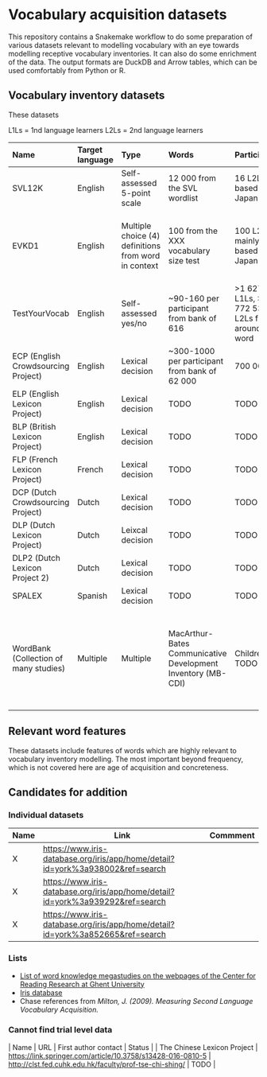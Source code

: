 # Vocabulary acquisition datasets

This repository contains a Snakemake workflow to do some preparation of various
datasets relevant to modelling vocabulary with an eye towards modelling
receptive vocabulary inventories. It can also do some enrichment of the data.
The output formats are DuckDB and Arrow tables, which can be used comfortably
from Python or R.

## Vocabulary inventory datasets

These datasets 

L1Ls = 1nd language learners
L2Ls = 2nd language learners

[//]: # (START_TABLE)

| Name                                  | Target language   | Type                                                 | Words                                                        | Participants                                          | Availability                                                                                                                                                          |
|:--------------------------------------|:------------------|:-----------------------------------------------------|:-------------------------------------------------------------|:------------------------------------------------------|:----------------------------------------------------------------------------------------------------------------------------------------------------------------------|
| SVL12K                                | English           | Self-assessed 5-point scale                          | 12 000 from the SVL wordlist                                 | 16 L2Ls based in Japan                                | [Personal website](http://yoehara.com/esl-vocabulary-dataset/)                                                                                                        |
| EVKD1                                 | English           | Multiple choice (4) definitions from word in context | 100 from the XXX vocabulary size test                        | 100 L2Ls mainly based in Japan                        | [Personal website](http://yoehara.com/EVKD1/) (currently broken; direct request via email)                                                                            |
| TestYourVocab                         | English           | Self-assessed yes/no                                 | ~90-160 per participant from bank of 616                     | >1 627 968 L1Ls, >5 772 534 L2Ls from around the word | Direct request via email                                                                                                                                              |
| ECP (English Crowdsourcing Project)   | English           | Lexical decision                                     | ~300-1000 per participant from bank of 62 000                | 700 000                                               | [Repository](https://osf.io/v25ek/)                                                                                                                                   |
| ELP (English Lexicon Project)         | English           | Lexical decision                                     | TODO                                                         | TODO                                                  | [Repository](https://osf.io/rpx87/)                                                                                                                                   |
| BLP (British Lexicon Project)         | English           | Lexical decision                                     | TODO                                                         | TODO                                                  | [Departmental website](http://crr.ugent.be/blp/txt/)                                                                                                                  |
| FLP (French Lexicon Project)          | French            | Lexical decision                                     | TODO                                                         | TODO                                                  | [Repository](https://osf.io/f8kc4/)                                                                                                                                   |
| DCP (Dutch Crowdsourcing Project)     | Dutch             | Lexical decision                                     | TODO                                                         | TODO                                                  | [Repository](https://osf.io/5fk8d/)                                                                                                                                   |
| DLP (Dutch Lexicon Project)           | Dutch             | Leixcal decision                                     | TODO                                                         | TODO                                                  | [Repository]()                                                                                                                                                        |
| DLP2 (Dutch Lexicon Project 2)        | Dutch             | Lexical decision                                     | TODO                                                         | TODO                                                  | [Repository]()                                                                                                                                                        |
| SPALEX                                | Spanish           | Lexical decision                                     | TODO                                                         | TODO                                                  | [Repository](https://figshare.com/projects/SPALEX/29722)                                                                                                              |
| WordBank (Collection of many studies) | Multiple          | Multiple                                             | MacArthur-Bates Communicative Development Inventory (MB-CDI) | Children; TODO                                        | [Departmental website](http://wordbank.stanford.edu/) (accessed through public MySQL database, same as the [wordbankr](https://github.com/langcog/wordbankr) package) |

[//]: # (END_TABLE)

## Relevant word features

These datasets include features of words which are highly relevant to
vocabulary inventory modelling. The most important beyond frequency, which is
not covered here are age of acquisition and concreteness.

## Candidates for addition

### Individual datasets

| Name | Link | Commment |
|------|------|----------|
| X | https://www.iris-database.org/iris/app/home/detail?id=york%3a938002&ref=search |  |
| X | https://www.iris-database.org/iris/app/home/detail?id=york%3a939292&ref=search |  |
| X | https://www.iris-database.org/iris/app/home/detail?id=york%3a852665&ref=search |  |

### Lists

 * [List of word knowledge megastudies on the webpages of the Center for Reading Research at Ghent University](http://crr.ugent.be/programs-data/megastudy-data-available)
 * [Iris database](https://www.iris-database.org/)
 * Chase references from *Milton, J. (2009). Measuring Second Language Vocabulary Acquisition.*


### Cannot find trial level data

| Name | URL | First author contact | Status |
| The Chinese Lexicon Project | https://link.springer.com/article/10.3758/s13428-016-0810-5 | http://clst.fed.cuhk.edu.hk/faculty/prof-tse-chi-shing/ | TODO |
